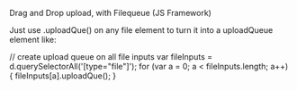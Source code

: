 Drag and Drop upload, with Filequeue (JS Framework)

Just use .uploadQue() on any file element to turn it into a uploadQueue element like:

  // create upload queue on all file inputs
  var fileInputs = d.querySelectorAll('[type="file"]');
  for (var a = 0; a < fileInputs.length; a++) {
    fileInputs[a].uploadQue();
  }
